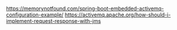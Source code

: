 https://memorynotfound.com/spring-boot-embedded-activemq-configuration-example/
https://activemq.apache.org/how-should-i-implement-request-response-with-jms